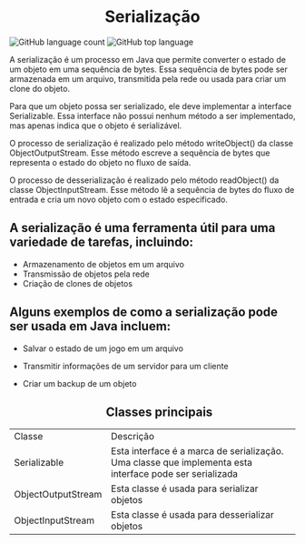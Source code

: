 <h1 align="center"> Serialização </h1>

![GitHub language count](https://img.shields.io/github/languages/count/kzzonato/Java-ECHO?style=plastic)
![GitHub top language](https://img.shields.io/github/languages/top/kzzonato/Java-ECHO?style=plastic) 

A serialização é um processo em Java que permite converter o estado de um objeto em uma sequência de bytes. Essa sequência de bytes pode ser armazenada em um arquivo, transmitida pela rede ou usada para criar um clone do objeto.

Para que um objeto possa ser serializado, ele deve implementar a interface Serializable. Essa interface não possui nenhum método a ser implementado, mas apenas indica que o objeto é serializável.

O processo de serialização é realizado pelo método writeObject() da classe ObjectOutputStream. Esse método escreve a sequência de bytes que representa o estado do objeto no fluxo de saída.

O processo de desserialização é realizado pelo método readObject() da classe ObjectInputStream. Esse método lê a sequência de bytes do fluxo de entrada e cria um novo objeto com o estado especificado.

## A serialização é uma ferramenta útil para uma variedade de tarefas, incluindo:

- Armazenamento de objetos em um arquivo
- Transmissão de objetos pela rede
- Criação de clones de objetos

## Alguns exemplos de como a serialização pode ser usada em Java incluem:

- Salvar o estado de um jogo em um arquivo
- Transmitir informações de um servidor para um cliente
- Criar um backup de um objeto

  ## <div align="center"> Classes principais </div>

<table>
  <tr>
    <td>Classe</td>
    <td>Descrição</td>
  </tr>
  <tr>
    <td>Serializable</td>
    <td>Esta interface é a marca de serialização. Uma classe que implementa esta interface pode ser serializada</td>
  </tr>
    <tr>
    <td>ObjectOutputStream</td>
    <td>Esta classe é usada para serializar objetos</td>
  </tr>
  </tr>
    <tr>
    <td>ObjectInputStream</td>
    <td>Esta classe é usada para desserializar objetos</td>
  </tr>
</table>

